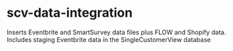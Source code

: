 # scv-data-integration

Inserts Eventbrite and SmartSurvey data files plus FLOW and Shopify data. Includes staging Eventbrite data in the SingleCustomerView database

